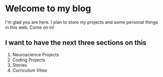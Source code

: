 # Welcome to my blog

I'm glad you are here. I plan to store my projects and some personal things in this web. Come on in!

## I want to have the next three sections on this
1. Neuroscience Projects
2. Coding Projects
3. Stories
4. *Curriculum Vitae*
